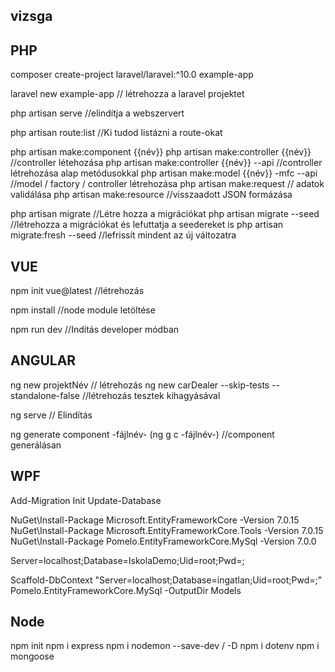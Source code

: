 ## vizsga

## PHP
composer create-project laravel/laravel:^10.0 example-app

laravel new example-app // létrehozza a laravel projektet

php artisan serve //elindítja a webszervert

php artisan route:list  //Ki tudod listázni a route-okat

php artisan make:component {{név}}
php artisan make:controller {{név}}        //controller létehozása
php artisan make:controller {{név}} --api  //controller létrehozása alap metódusokkal
php artisan make:model {{név}} -mfc --api  //model / factory / controller létrehozása
php artisan make:request                   // adatok validálása
php artisan make:resource                  //visszaadott JSON formázása

php artisan migrate                //Létre hozza a migrációkat
php artisan migrate --seed         //létrehozza a migrációkat és lefuttatja a seedereket is
php artisan migrate:fresh --seed   //lefrissít mindent az új változatra


## VUE
npm init vue@latest    //létrehozás

npm install            //node module letöltése

npm run dev 	       //Indítás developer módban


## ANGULAR
ng new projektNév    				      // létrehozás
ng new carDealer --skip-tests --standalone-false      //létrehozás tesztek kihagyásával

ng serve    	     				      // Elindítás

ng generate component -fájlnév- (ng g c -fájlnév-)    //component generálásan


## WPF
Add-Migration Init
Update-Database

NuGet\Install-Package Microsoft.EntityFrameworkCore -Version 7.0.15
NuGet\Install-Package Microsoft.EntityFrameworkCore.Tools -Version 7.0.15
NuGet\Install-Package Pomelo.EntityFrameworkCore.MySql -Version 7.0.0


Server=localhost;Database=IskolaDemo;Uid=root;Pwd=;

Scaffold-DbContext "Server=localhost;Database=ingatlan;Uid=root;Pwd=;" Pomelo.EntityFrameworkCore.MySql -OutputDir Models


## Node
npm init
npm i express 
npm i nodemon --save-dev / -D
npm i dotenv
npm i mongoose


